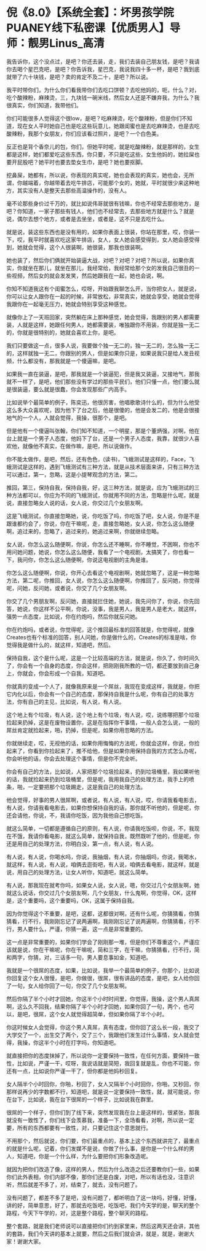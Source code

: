# 倪《8.0》【系统全套】：坏男孩学院PUANEY线下私密课【优质男人】导师：靓男Linus_高清

我告诉你，这个没点过，是吧？你还去装，走，我们去装自己朋友钱，是吧？我请你去喝个星巴克吧，是吧？你告诉我，星巴克，我说我四十多一杯，是吧？我到底就带了六十块钱，是吧？卖的肯定不及二十，是吧？所以说。

我平时带你们，为什么你们看我带你们去吃口饼顿？去吃他妈的，呃，什么？对，吃个酸辣粉，麻辣烫，三，九块钱一碗米线，然后女人还是不嫌弃我，为什么？我很真实，你们知道，我带他们。

你们可能很多人觉得这个很low，是吧？吃麻辣烫，吃个酸辣粉，但是你们不知道，现在女人平时她自己也是吃这些玩意儿，她跟闺蜜也是去吃麻辣烫，也是去吃酸辣粉，我那个女朋友，你们应该看过照片，是吧？一个白色美。

反正也是背个香奈儿的包，你们，但她平时呢，就是吃酸辣粉，就是那样的，女生都是这样，她们都爱吃这些东西，你只要，不只是吃这些，女生他妈的，她拉屎也要开屁股吧？她平时也要去垫女生巾，是吧？她也要抠脚。

挖鼻屎，她都有，所以说，你表现的真实呢，她也会表现的真实，她也会，无所谓，你越端着，你越带着去吃牛排店，可能那个女的，她就，平时就很少来这种地方，其实没有人是整天去那些高温操作的，没有人。

毫不论那些身价过千万的，就比如说伟哥就很有钱嘛，你也不经常去那些地方，是吧？你知道，一家子那些有钱人，他们也不经常去，去那些地方就是什么？就是说，偶尔去想个地方，或者是去坐坐，或者是，这不只是去吃什么。

就是说，装这些东西也是没有用的，如果你表面上很装，你站在那里，哎，你装一下，哎，我平时就喜欢吃这家牛排店，女人，女人她会感受得到，女人她会感受得到，她就会觉得，这个人很装啊，她很装，那我也很装啊。

她也装了，然后你们俩就开始装逼大战，对吧？对吧？对吧？所以说，如果你真实，你就坐在那儿，就坐在那儿，我经常给，我经常给那个女的发我自己很丑的一些视频，然后女的就会发发笑，然后她跟我在一起，她也会说，啊。

你知不知道我这有个闺蜜怎么，哎呀，开始跟我聊怎么开，当你把女人，就是说，你可以让女人跟你在一起的时候，非常放松，非常真实，她就会享受，她就会觉得我跟你在一起毫无压力，她就会特别享受这种感觉。

就像你上了一天班回家，突然躺在床上那种感觉，她会觉得，我跟别的男人都需要装，人就是这样，她跟任何男人，她都需要装，唯独跟你不用装，你就是独一无二的，你就是很特别的，她就会喜欢上你，是吧。

我们只要做这一点，很多人说，我要做个独一无二的，独一无二的，怎么独一无二的，这样就独一无二，你跟别的男人，但是如果你只是，如果说我只是给人发丑视频，什么都没有，那我就是一个傻逼嘛，是吧。

如果我一直在装逼，是吧，那我就是一个装逼犯，但是我又装逼，又接地气，那我就不一样了，是吧，他们那些没有学过的那些平民们，他们只懂一点，他们要么就是很装逼，要么就是很蠢，你会发现那些广内高手。

比如说举个最简单的例子，陈奕迅，他很厉害，他唱歌歌诗什么的，但为什么他受这么多大众喜欢呢，因为他下了台之后，他是很傻的，他是会发二的，他是会很接地气的一个人，人就会觉得，我操，很那个，是吧。

但是他有一个傻逼叫张翰，你们知不知道，一个明星，那是个董炳强，对啊，他在台上就是一个男子人态度，他妈下了台，还是一个男子人态度，我靠，就很少人喜欢他，就像他不真实，在做作嘛，是吧，所以说做作。

你不能太做作，是吧，然后，还有色色，(读书)，飞蛾测试是这样的，Face，飞蛾测试是这样的，遇到飞蛾测试有三种方法，就是从技术层面来讲，只有三种方法可以通过，第一，忽略，这是小提琴观念的方法，第二。

推回，第三，保持自我，保持自我，好，这三种方法，就是说，应为飞蛾测试的三种方法都可以，你应为不同的飞蛾测试，你就用不同的方法，忽略是什么呢，就是说，直接忽略女人说的话，女人说，你交过几个女朋友啊。

这是飞蛾测试，你直接忽略她，说，你吃饭了吗，你吃饭了吧，女人说，你是不是跟谁都约会了，你说，你在干嘛呢，走，直接忽略她，女人说，你怎么这么随便啊，追过来的，忽略了，追过来的，她追过来啊，你就继续忽略。

女人说，你怎么这么随便啊，你说，你怎么还不睡啊，你不睡觉，不困啊，你也不用问她问题，她说，你怎么这么随便，我看了一个电视剧，太搞笑了，你也看一下，我问你，你怎么这么随便啊，你说这电视剧的主角是谁。

你怎么这么随便啊，你说，你开心去看这个电视剧啊，她就忽略了，这是一种忽略方法，第二呢，你推回，女人说，你怎么这么随便啊，你推回了，反问她，你觉得呢，问她，反问她，或者说，你交了几个女朋友啊。

你交了几个男朋友啊，反问她，直接就拦住她，她说，我先问你了，你说，你先回答，她说，你这样不公平啊，你说，没事，我是男人，我是男人是老大，就这样，强势一点态度，比如说，你在约炮吗，然后你就反问她。

你在约炮吗，或者说，你觉得呢，这个推回最标准的回答就是，你觉得呢，就像Creates也有个标准的回答，别人问她，你是做什么的，Creates的标准是啥，你觉得我是做什么的，就这样，知道吧，然后。

保持自我，这个是什么呢，这是一个比较高端的方法，就是说，你久了，你时间久了，你会有一个自身的态度，你会这样，把刚刚我所教的一切，都还要放到自己身上，你就会，你会形成一个自我，知道吧。

你就真的变成一个人了，就像我原来是一个屌丝，我现在变成这样，我就是，你把它内化以后，你会有一个自己的态度，那保持自我是什么呢，你有自己的处事方法，你有自己的主见，比如说，有人说，有人说。

这个地上有个垃圾，有人说，这个地上有个垃圾，有人说，哎，说练哪把那个垃圾捡起来扔掉，这是在废物设置你，这是在指挥你干事情，一般人会怎么说，一般的屌丝肯定就捡起来，啪，扔掉，但是呢，如果你用忽略的方法。

你就继续走，哎，无视他的话，如果你用悔悔的方法呢，你就会这样，你说，你捡起来了，你看到你捡起来了，推不给他，但是如果你用保持自我的方式怎么办呢，你会听他的话，你会去处理这个事情，但是你不完全听。

你会有自己的方法，比如说，人家把那个垃圾捡起来，扔到垃圾桶里，我如果听他的话，我就捡起来扔到垃圾桶里，但是呢，我用我自己的处理方法，我手上的喷条，啪，一定要把那个垃圾踢走，这是我自己的处理方法。

他会觉得，好事的男人很屌啊，或者说，有人说，有人说，哎，你请我看电影去，有人说，你请我看电影去，如果你想保持自我的话，那你就不听他的，但是呢，你还会请他，你说，不，我请你吃饭，因为我他自己想吃饭。

就这么简单，一切都是遵循自己的原则，有人说，你请我吃饭呗，你说，不，我现在不饿，我请你看电影，就这么简单，就保持自我，既然既听了他的，但是呢，你还是用自己的处理方法，你明白没，第一点，有人说，有人说。

有人说，有人说，你喝水吗，你说，我抽烟，有人说，你抽烟吗，你说，我喝水，就这样，有人说，有人说，咱俩去逛街吧，有人说，咱俩去看电影，就这样，就是说，用自己的处理方法，让女人听你，知道吧，就这么简单。

有人说，那我现在就考你吗，如果女人说，女人说，嗯，你交过几个女朋友啊，她就这么说话，你交过几个女朋友啊，几个女朋友，什么鬼啊，你觉得，OK，这样是，这个重要吗，这个重要吗，OK，这属于保持自我。

因为你觉得这个不重要，是吧，这都，这都很对啊，还有什么呢，你猜猜看，你猜猜看，行不行，我刚刚忘记了说两遍啊，我刚刚忘记了说两遍啊，你猜猜看，行不行，男人要什么，严谨，你猜一遍，这一点是非常重要的。

这一点是非常重要的，如果你们学会了刚刚那一堆，但是你们不尊重这个，严谨应该就是说，你在干嘛呢，你在干嘛呢，简和三字，在干嘛，你猜猜看，行不行，简和两字，你猜，对，三话多一句，男人要息事如金，知道吧。

我就是一个很屌的态度，如果，比如说，我举一个最简单的例子，你那个，比如说你回复这个女人很慢，是吧，你做很，很屌，很有讲品的态度，是吧，女人给你回了一句，女人给你回了一句，你交了几个女朋友啊。

然后你隔了半个小时才回她，你这半个小时时间里，你觉得，我操，这个男人真屌啊，这么久不回我，结果你隔了半个小时才回她，如果你回了一句，两个，也可以，是吧，很屌，这个女人就觉得超简单，但如果你隔了半个小时。

你这时候女人会觉得，你这个男人真屌，真有态度，但你回了这么长一段，我交了大学交了一个，出生交了两个，交了三个，我跟他们发生过什么事情，女人就会觉得，我操，你这半个小时在打字吗，你知道吧。

就直接把你的态度抹掉了，所以说你一定要保持一致性，在任何方面，要保持一致性，比如说，严谨一干，哎呀，我说话就是简短，我回复就是乱，你也不可能，你还有一点，比如说你严谨一干了，但你都是他妈秒回复。

女人隔半个小时回你，你啪，秒回了，女人又隔半个小时回你，你啪，又秒回，你那样说再少的字数都不行，知道吧，就是说一定要保持一致性，就，就可能说，你在台下，比如说，我在台下很屌的一个样子，比如说我在群里。

很屌的一个样子，但你们到了线下来，突然发现我在台上是这样的，很紧张，那我就没有一致性了，你们线下会羡慕我，准备一下，全场看看，对啊，所以说一定要，所有的东西都要有一致性，对，只要记住这个意思就行。

不用那个，然后就说，你们要，你们最重点的，基本上这个东西就讲完了，最重点的就是什么呢，记着，你们发媒不是说，你做了什么事，是你是一个什么样的男人，知道吧，你是一个什么样，为什么要把你们形象改造呢。

就因为把你们改造了像，这样的男人，然后为什么改造之后还要教你们一些，如果你们此外表相，你们内部不像，那你们还是白废，对吧，所以有话也没，注意识听，然后就差不多了，对，结束了，就去，没有问题了。

没有问题了，都差不多了是吧，没有问题了，都听明白了这一块吗，好懂，好懂，讲的好，简单意思，好了，那就去吃饭吧，吃饭吧，我们今天学的是，聊天的整个路程，今天下午学的，对，这是整个路程，整个聊天的路程。

整个套路，就是我们老师说可以直接把你们约到家里来，然后这两天还会讲，其他的套路，我们今天讲的基本上就要，然后之后我们就会讲，就是，就是，谢谢大家！谢谢大家。

